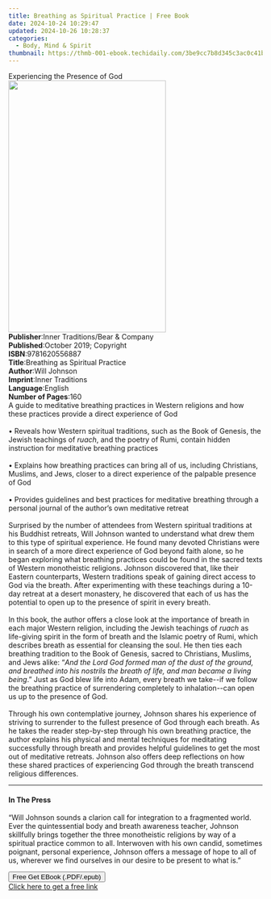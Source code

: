 ```yaml
---
title: Breathing as Spiritual Practice | Free Book
date: 2024-10-24 10:29:47
updated: 2024-10-26 10:28:37
categories:
  - Body, Mind & Spirit
thumbnail: https://thmb-001-ebook.techidaily.com/3be9cc7b8d345c3ac0c41b1198bf551be4727edcf1db64779940d788c681bdc7.jpg
---
```

<main id="book-container">
  <div class="flex flex-col">
    <div class="book-brief flex-1 py-6 px-4 sm:p-6 md:py-10 md:px-8">
      <!-- brief-->
      <div class="book-brief-main">Experiencing the Presence of God</div>
    </div>
    <div
      class="book-meta-info flex-1 grid gap-4 col-start-1 col-end-3 row-start-1 sm:mb-6 sm:grid-cols-4 lg:gap-6 lg:col-start-2 lg:row-end-6 lg:row-span-6 lg:mb-0"
    >
      <div
        class="book-meta-info-left place-content-center mt-4 p-4 text-sm leading-6 col-start-2 col-span-2 dark:text-slate-400"
      >
        <img
          class="w-full h-500 object-cover rounded-lg sm:h-255 sm:col-span-2 lg:col-span-full"
          src="https://img-001-ebook.techidaily.com/453afc800ee7b5b7d0f098b13ea27150adafb623097a3a060cc046d20155f754.jpg"
          alt=""
          width="312"
          height="500"
        />
      </div>
      <div
        class="book-meta-info-right mt-2 col-start-1 row-start-2 col-span-3 self-center"
      >
        <!-- meta data  -->
        <div class="flex flex-col px-4 md:px-8">
          <div class="flex-1">
            <strong>Publisher</strong>:<span class="px-2"
              >Inner Traditions/Bear &amp; Company</span
            >
          </div>
          <div class="flex-1">
            <strong>Published</strong>:<span class="px-2"
              >October 2019; Copyright</span
            >
          </div>
          <div class="flex-1">
            <strong>ISBN</strong>:<span class="px-2">9781620556887</span>
          </div>
          <div class="flex-1">
            <strong>Title</strong>:<span class="px-2"
              >Breathing as Spiritual Practice</span
            >
          </div>
          <div class="flex-1">
            <strong>Author</strong>:<span class="px-2">Will Johnson</span>
          </div>
          <div class="flex-1">
            <strong>Imprint</strong>:<span class="px-2">Inner Traditions</span>
          </div>
          <div class="flex-1">
            <strong>Language</strong>:<span class="px-2">English</span>
          </div>
          <div class="flex-1">
            <strong>Number of Pages</strong>:<span class="px-2">160</span>
          </div>
        </div>
      </div>
    </div>
    <div class="book-description flex-1 py-6 px-4 sm:p-6 md:py-10 md:px-8">
      <div class="book-description-main">
        <div accordion-content="" id="description">
          A guide to meditative breathing practices in Western religions and how
          these practices provide a direct experience of God <br /><br />•
          Reveals how Western spiritual traditions, such as the Book of Genesis,
          the Jewish teachings of <i>ruach</i>, and the poetry of Rumi, contain
          hidden instruction for meditative breathing practices <br /><br />•
          Explains how breathing practices can bring all of us, including
          Christians, Muslims, and Jews, closer to a direct experience of the
          palpable presence of God <br /><br />• Provides guidelines and best
          practices for meditative breathing through a personal journal of the
          author’s own meditative retreat <br /><br />Surprised by the number of
          attendees from Western spiritual traditions at his Buddhist retreats,
          Will Johnson wanted to understand what drew them to this type of
          spiritual experience. He found many devoted Christians were in search
          of a more direct experience of God beyond faith alone, so he began
          exploring what breathing practices could be found in the sacred texts
          of Western monotheistic religions. Johnson discovered that, like their
          Eastern counterparts, Western traditions speak of gaining direct
          access to God via the breath. After experimenting with these teachings
          during a 10-day retreat at a desert monastery, he discovered that each
          of us has the potential to open up to the presence of spirit in every
          breath. <br /><br />In this book, the author offers a close look at
          the importance of breath in each major Western religion, including the
          Jewish teachings of <i>ruach</i> as life-giving spirit in the form of
          breath and the Islamic poetry of Rumi, which describes breath as
          essential for cleansing the soul. He then ties each breathing
          tradition to the Book of Genesis, sacred to Christians, Muslims, and
          Jews alike: “<i
            >And the Lord God formed man of the dust of the ground, and breathed
            into his nostrils the breath of life, and man became a living
            being</i
          >.” Just as God blew life into Adam, every breath we take--if we
          follow the breathing practice of surrendering completely to
          inhalation--can open us up to the presence of God. <br /><br />Through
          his own contemplative journey, Johnson shares his experience of
          striving to surrender to the fullest presence of God through each
          breath. As he takes the reader step-by-step through his own breathing
          practice, the author explains his physical and mental techniques for
          meditating successfully through breath and provides helpful guidelines
          to get the most out of meditative retreats. Johnson also offers deep
          reflections on how these shared practices of experiencing God through
          the breath transcend religious differences.
        </div>
        <div class="accordion-fader"></div>
      </div>
    </div>
    <div class="book-excerpts flex-1 py-6 px-4 sm:p-6 md:py-10 md:px-8">
      <!-- excerpts-->
      <div class="book-excerpts-main">
        <hr />
        <h4 class="placeholder placeholder-heading">
          <span>In The Press</span>
        </h4>
        <p>
          “Will Johnson sounds a clarion call for integration to a fragmented
          world. Ever the quintessential body and breath awareness teacher,
          Johnson skillfully brings together the three monotheistic religions by
          way of a spiritual practice common to all. Interwoven with his own
          candid, sometimes poignant, personal experience, Johnson offers a
          message of hope to all of us, wherever we find ourselves in our desire
          to be present to what is.”
        </p>
      </div>
    </div>
    <div
      class="book-about-author flex-1 py-6 px-4 sm:p-6 md:py-10 md:px-8"
    ></div>
    <div class="book-free-get flex-1 py-6 px-4 sm:p-6 md:py-10 md:px-8">
      <button
        id="btn-free-get"
        class="bg-blue-500 hover:bg-blue-700 text-white font-bold py-2 px-4 rounded"
      >
        Free Get EBook (.PDF/.epub)
      </button>
      <div id="countdown-display" class="px-2 text-lg mt-2"></div>
      <a
        id="free-link"
        class="hidden bg-blue-500 hover:bg-blue-700 text-white font-bold py-2 px-4 rounded"
        href="https://www.ebooks.com/en-us/book/209645575/breathing-as-spiritual-practice/will-johnson/"
        target="_blank"
        >Click here to get a free link</a
      >
    </div>
    <script>
      let countdownTime = 0;
      let countdownInterval = null;
      document
        .getElementById('btn-free-get')
        .addEventListener('click', startCountdown);
      function startCountdown() {
        countdownTime = new Date().getTime() + 60000 * 3;
        countdownInterval = setInterval(updateCountdown, 1000);
        document.getElementById('btn-free-get').disabled = true;
        document
          .getElementById('btn-free-get')
          .classList.add('bg-gray-500', 'cursor-not-allowed');
      }
      function updateCountdown() {
        let currentTime = new Date().getTime();
        let timeLeft = countdownTime - currentTime;
        let secondsLeft = Math.floor(timeLeft / 1000);
        document.getElementById('countdown-display').innerHTML =
          `Remaining time: ${secondsLeft} seconds.`;
        if (secondsLeft <= 0) {
          clearInterval(countdownInterval);
          document.getElementById('btn-free-get').classList.add('hidden');
          document.getElementById('free-link').classList.remove('hidden');
          document.getElementById('countdown-display').innerHTML = '';
        }
      }
    </script>
  </div>
</main>
